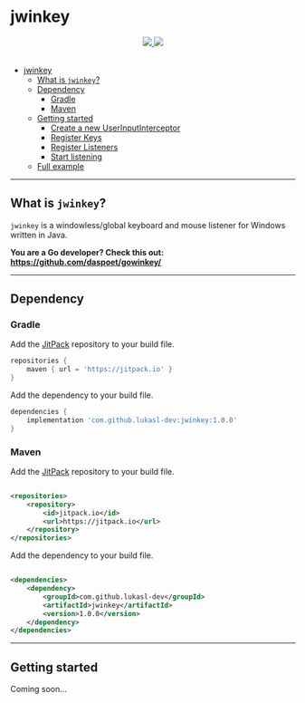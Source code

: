 # jwinkey

<div align="center">
  <a href="https://www.oracle.com/java/">
    <img
      src="https://img.shields.io/badge/Made%20with-Java-red"
    />
  </a>
  <a href="https://jitpack.io/#lukasl-dev/jwinkey/1.0.0">
    <img
      src="https://jitpack.io/v/lukasl-dev/jwinkey.svg"
    />
  </a>
</div>

<br>

- [jwinkey](#jwinkey)
    - [What is `jwinkey`?](#what-is-jwinkey)
    - [Dependency](#dependency)
        - [Gradle](#gradle)
        - [Maven](#maven)
    - [Getting started](#getting-started)
        - [Create a new UserInputInterceptor](#create-a-new-userinputinterceptor)
        - [Register Keys](#register-keys)
        - [Register Listeners](#register-listeners)
        - [Start listening](#start-listening)
    - [Full example](#full-example)

---

## What is `jwinkey`?

`jwinkey` is a windowless/global keyboard and mouse listener for Windows written in Java.

**You are a Go developer? Check this out: <https://github.com/daspoet/gowinkey/>**

---

## Dependency

### Gradle

Add the [JitPack](https://jitpack.io/#lukasl-dev/jwinkey/1.0.0) repository to your build file.

```groovy
repositories {
    maven { url = 'https://jitpack.io' }
}
```

Add the dependency to your build file.

```groovy
dependencies {
    implementation 'com.github.lukasl-dev:jwinkey:1.0.0'
}
```

### Maven

Add the [JitPack](https://jitpack.io/#lukasl-dev/jwinkey/1.0.0) repository to your build file.

```xml

<repositories>
    <repository>
        <id>jitpack.io</id>
        <url>https://jitpack.io</url>
    </repository>
</repositories>
```

Add the dependency to your build file.

```xml

<dependencies>
    <dependency>
        <groupId>com.github.lukasl-dev</groupId>
        <artifactId>jwinkey</artifactId>
        <version>1.0.0</version>
    </dependency>
</dependencies>
```

---

## Getting started

Coming soon...
